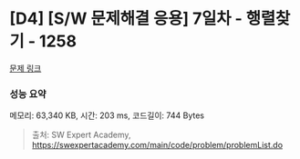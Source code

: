 # [D4] [S/W 문제해결 응용] 7일차 - 행렬찾기 - 1258 

[문제 링크](https://swexpertacademy.com/main/code/problem/problemDetail.do?contestProbId=AV18LoAqItcCFAZN) 

### 성능 요약

메모리: 63,340 KB, 시간: 203 ms, 코드길이: 744 Bytes



> 출처: SW Expert Academy, https://swexpertacademy.com/main/code/problem/problemList.do